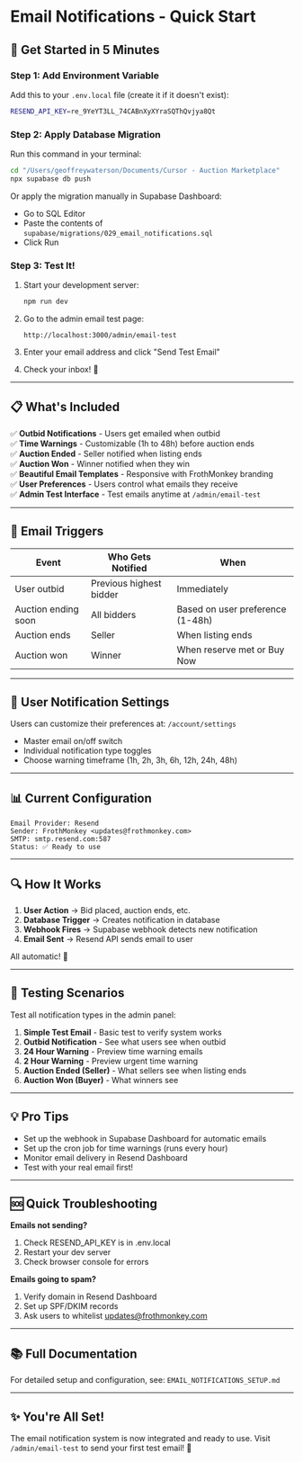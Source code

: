 # Email Notifications - Quick Start

## 🚀 Get Started in 5 Minutes

### Step 1: Add Environment Variable

Add this to your `.env.local` file (create it if it doesn't exist):

```bash
RESEND_API_KEY=re_9YeYT3LL_74CABnXyXYraSQThQvjya8Qt
```

### Step 2: Apply Database Migration

Run this command in your terminal:

```bash
cd "/Users/geoffreywaterson/Documents/Cursor - Auction Marketplace"
npx supabase db push
```

Or apply the migration manually in Supabase Dashboard:
- Go to SQL Editor
- Paste the contents of `supabase/migrations/029_email_notifications.sql`
- Click Run

### Step 3: Test It!

1. Start your development server:
   ```bash
   npm run dev
   ```

2. Go to the admin email test page:
   ```
   http://localhost:3000/admin/email-test
   ```

3. Enter your email address and click "Send Test Email"

4. Check your inbox! 📧

---

## 📋 What's Included

✅ **Outbid Notifications** - Users get emailed when outbid  
✅ **Time Warnings** - Customizable (1h to 48h) before auction ends  
✅ **Auction Ended** - Seller notified when listing ends  
✅ **Auction Won** - Winner notified when they win  
✅ **Beautiful Email Templates** - Responsive with FrothMonkey branding  
✅ **User Preferences** - Users control what emails they receive  
✅ **Admin Test Interface** - Test emails anytime at `/admin/email-test`

---

## 🎯 Email Triggers

| Event | Who Gets Notified | When |
|-------|------------------|------|
| User outbid | Previous highest bidder | Immediately |
| Auction ending soon | All bidders | Based on user preference (1-48h) |
| Auction ends | Seller | When listing ends |
| Auction won | Winner | When reserve met or Buy Now |

---

## 🔧 User Notification Settings

Users can customize their preferences at: `/account/settings`

- Master email on/off switch
- Individual notification type toggles
- Choose warning timeframe (1h, 2h, 3h, 6h, 12h, 24h, 48h)

---

## 📊 Current Configuration

```
Email Provider: Resend
Sender: FrothMonkey <updates@frothmonkey.com>
SMTP: smtp.resend.com:587
Status: ✅ Ready to use
```

---

## 🔍 How It Works

1. **User Action** → Bid placed, auction ends, etc.
2. **Database Trigger** → Creates notification in database
3. **Webhook Fires** → Supabase webhook detects new notification
4. **Email Sent** → Resend API sends email to user

All automatic! 🎉

---

## 🧪 Testing Scenarios

Test all notification types in the admin panel:

1. **Simple Test Email** - Basic test to verify system works
2. **Outbid Notification** - See what users see when outbid
3. **24 Hour Warning** - Preview time warning emails
4. **2 Hour Warning** - Preview urgent time warning
5. **Auction Ended (Seller)** - What sellers see when listing ends
6. **Auction Won (Buyer)** - What winners see

---

## 💡 Pro Tips

- Set up the webhook in Supabase Dashboard for automatic emails
- Set up the cron job for time warnings (runs every hour)
- Monitor email delivery in Resend Dashboard
- Test with your real email first!

---

## 🆘 Quick Troubleshooting

**Emails not sending?**
1. Check RESEND_API_KEY is in .env.local
2. Restart your dev server
3. Check browser console for errors

**Emails going to spam?**
1. Verify domain in Resend Dashboard
2. Set up SPF/DKIM records
3. Ask users to whitelist updates@frothmonkey.com

---

## 📚 Full Documentation

For detailed setup and configuration, see: `EMAIL_NOTIFICATIONS_SETUP.md`

---

## ✨ You're All Set!

The email notification system is now integrated and ready to use. Visit `/admin/email-test` to send your first test email! 🎉

